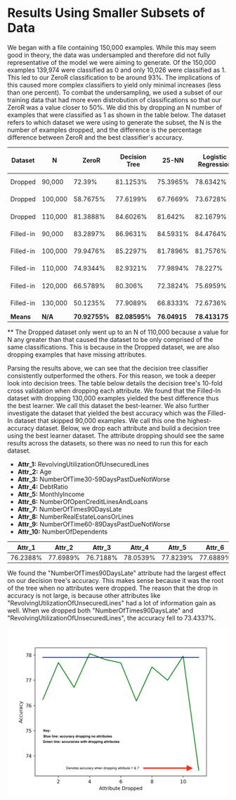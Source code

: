 
# Results Using Smaller Subsets of Data

We began with a file containing 150,000 examples. While this may seem good in theory, the
data was undersampled and therefore did not fully representative of the model we were aiming to 
generate. Of the 150,000 examples 139,974 were classified as 0 and only 10,026 were classified as 1. 
This led to our ZeroR classification to be around 93%. The implications of this caused
more complex classifiers to yield only minimal increases (less than one percent). To combat 
the undersampling, we used a subset of our training data that had more even distrobution of 
classifications so that our ZeroR was a value closer to 50%. We did this by dropping an N number of examples
that were classified as 1 as shown in the table below. The dataset refers to which dataset we were using to generate 
the subset, the N is the number of examples dropped, and the difference is the percentage difference between ZeroR and 
the best classifier's accuracy.


Dataset | N | ZeroR | Decision Tree | 25-NN | Logistic Regression | Naive Bayes | Multi-layer Perceptron | Best Classifier| Difference |
--------|---|-------|---------------|-------|---------------------|-------------|------------------------|----------------|------------|
Dropped | 90,000 | 72.39% | 81.1253%| 75.3965% |78.6342% | 74.3987% |             80.4645%              |Decision Tree |8.7353% |
Dropped | 100,000 | 58.7675% | 77.6199% | 67.7669%  | 73.6728% | 63.4547% |       75.1530%				| Decision Tree | 18.8524% |
Dropped | 110,000 | 81.3888% | 84.6026% | 81.642%  |82.1679% | 44.887% |          82.1289%				| Decision Tree | 3.2138% |
Filled-in | 90,000 | 83.2897% | 86.9631% | 84.5931% | 84.4764% | 83.5081% |       86.7098%				 | Decision Tree | 3.6734% |
Filled-in | 100,000 | 79.9476% | 85.2297% |  81.7896% |81.7576% | 80.2836% |      84.8117%		   	     | Decision Tree | 5.2821% |
Filled-in | 110,000 | 74.9344% | 82.9321% |  77.9894%  | 78.227% | 75.5444% |     82.2171%					 | Decision Tree | 7.9977% |
Filled-in | 120,000 | 66.5789% | 80.306% |  72.3824%  | 75.6959% | 67.5923% |     79.1560%					 | Decision Tree | 13.7271% |
Filled-in | 130,000 | 50.1235% | 77.9089% |    66.8333%   | 72.6736% | 51.9126% | 73.6987%							 | Decision Tree | 27.7854% |
__Means__ | __N/A__ | __70.92755%__ | __82.08595%__ |  __76.04915__  | __78.413175%__ | __67.697675%__ | __80.5424%__ | __N/A__ | __11.1584%__ |


 
 ** The Dropped dataset only went up to an N of 110,000 because a value for N any greater than that caused the dataset
 to be only comprised of the same classifications. This is because in the Dropped dataset, we are also dropping examples 
 that have missing attributes. 


Parsing the results above, we can see that the decision tree classifier consistently outperformed the others. For this reason, we took 
a deeper look into decision trees. The table below details the decision tree's 10-fold cross validation when dropping each attribute. We 
found that the Filled-In dataset with dropping 130,000 examples yielded the best difference thus the best learner. We call this dataset 
the best-learner. We also further investigate the dataset that yielded the best accuracy which was the Filled-In dataset that skipped
90,000 examples. We call this one the highest-accuracy dataset. Below, we drop each attribute and build a decision tree using the 
best learner dataset. The attribute dropping should see the same results across the datasets, so there was no need to 
run this for each dataset. 

- __Attr_1:__ RevolvingUtilizationOfUnsecuredLines
- __Attr_2:__ Age
- __Attr_3:__ NumberOfTime30-59DaysPastDueNotWorse
- __Attr_4:__ DebtRatio
- __Attr_5:__ MonthlyIncome
- __Attr_6:__ NumberOfOpenCreditLinesAndLoans
- __Attr_7:__ NumberOfTimes90DaysLate
- __Attr_8:__ NumberRealEstateLoansOrLines
- __Attr_9:__ NumberOfTime60-89DaysPastDueNotWorse
- __Attr_10:__ NumberOfDependents

Attr_1 | Attr_2 | Attr_3 | Attr_4 | Attr_5 | Attr_6 | __Attr_7__ | Attr_8 | Attr_9 | Attr_10 |
-------|--------|--------|--------|--------|--------|--------|--------|--------|---------|
76.2388%|77.6989%|76.7188%|78.0539%|77.8239%|77.6889%|__76.1788%__|77.5239%|76.9988% | 77.9539%|  

We found the "NumberOfTimes90DaysLate" attribute had the largest effect on our decision tree's accuracy. This makes sense because it was 
the root of the tree when no attributes were dropped. The reason that the drop in accuracy is not large, is because other attributes like
"RevolvingUtilizationOfUnsecuredLines" had a lot of information gain as well. When we dropped both "NumberOfTimes90DaysLate" and 
"RevolvingUtilizationOfUnsecuredLines", the accuracy fell to 73.4337%. 

![DecisionTreeAccuracyGraph](/graphs/DT_accuracy.png)
